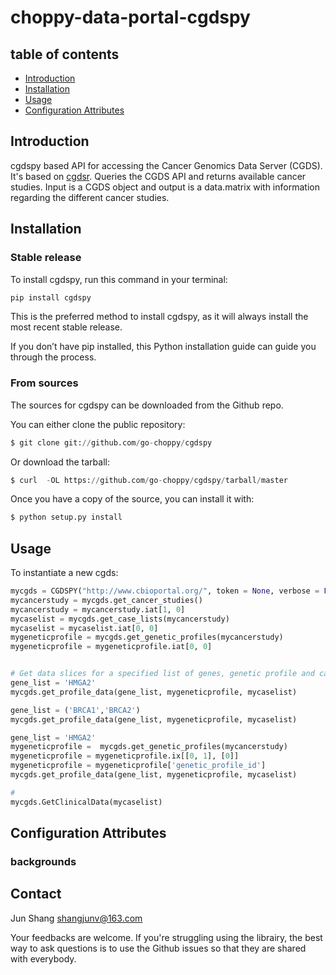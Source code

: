 # choppy-data-portal-cgdspy 
## table of contents

- [Introduction](#introduction)
- [Installation](#installation)
- [Usage](#Usage)
- [Configuration Attributes](#configurationAttributes)

## Introduction

cgdspy based API for accessing the Cancer Genomics Data Server (CGDS). It's based on [cgdsr](https://github.com/cBioPortal/cgdsr). Queries the CGDS API and returns available cancer studies. Input is a CGDS object and output is a data.matrix with information regarding the different cancer studies.

## Installation

### Stable release
To install cgdspy, run this command in your terminal:
```python
pip install cgdspy
```
This is the preferred method to install cgdspy, as it will always install the most recent stable release.

If you don’t have pip installed, this Python installation guide can guide you through the process.

### From sources
The sources for cgdspy can be downloaded from the Github repo.

You can either clone the public repository:
```python
$ git clone git://github.com/go-choppy/cgdspy
```
Or download the tarball:
```py
$ curl  -OL https://github.com/go-choppy/cgdspy/tarball/master
```
Once you have a copy of the source, you can install it with:
```python
$ python setup.py install
```

## Usage

To instantiate a new cgds:

```python
mycgds = CGDSPY("http://www.cbioportal.org/", token = None, verbose = False, ploterrormsg = '')
mycancerstudy = mycgds.get_cancer_studies()
mycancerstudy = mycancerstudy.iat[1, 0]
mycaselist = mycgds.get_case_lists(mycancerstudy)
mycaselist = mycaselist.iat[0, 0]
mygeneticprofile = mycgds.get_genetic_profiles(mycancerstudy)
mygeneticprofile = mygeneticprofile.iat[0, 0]


# Get data slices for a specified list of genes, genetic profile and case list
gene_list = 'HMGA2'
mycgds.get_profile_data(gene_list, mygeneticprofile, mycaselist)

gene_list = ('BRCA1','BRCA2')
mycgds.get_profile_data(gene_list, mygeneticprofile, mycaselist)

gene_list = 'HMGA2'
mygeneticprofile =  mycgds.get_genetic_profiles(mycancerstudy)
mygeneticprofile = mygeneticprofile.ix[[0, 1], [0]]
mygeneticprofile = mygeneticprofile['genetic_profile_id']
mycgds.get_profile_data(gene_list, mygeneticprofile, mycaselist)

#
mycgds.GetClinicalData(mycaselist)
```

## Configuration Attributes

### backgrounds

## Contact

Jun Shang
shangjunv@163.com

Your feedbacks are welcome. If you're struggling using the librairy, the best way to ask questions is to use the Github issues so that they are shared with everybody.

